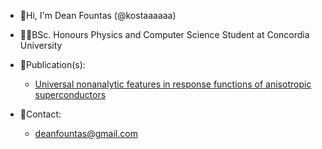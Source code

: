 - 👋Hi, I'm Dean Fountas (@kostaaaaaa)
- 👨‍🎓BSc. Honours Physics and Computer Science Student at Concordia University
- 📰Publication(s):
  - [Universal nonanalytic features in response functions of anisotropic superconductors](https://arxiv.org/abs/2412.14000)

- 📧Contact:
  - deanfountas@gmail.com
